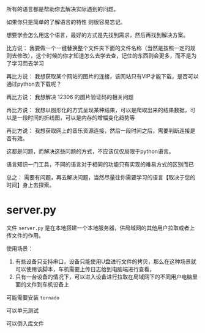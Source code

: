 所有的语言都是帮助你去解决实际遇到的问题。

如果你只是简单的了解语言的特性 则很容易忘记。

想要学会怎么用这个语言，最好的方式是先找到需求，然后再找到解决方案。

比方说： 我要做一个一键替换整个文件夹下面的文件名称（当然是按照一定的规则去修改），这个时候的你才知道怎么去学去查，记住的东西则会更多，而不是为了学习而去学习

再比方说： 我想获取某个网站的图片的连接，该网站只有VIP才能下载，是否可以通过python去下载呢？

再比方说： 我想解决 12306 的图片验证码的相关问题

再比方说： 我想以图形化的方式呈现某种结果，可以是爬取出来的结果数据，可以是一段时间的折线图，可以是内存的增幅变化趋势等

再比方说： 我想获取网上的音乐资源连接，然后一段时间之后，需要判断连接是否有效。

这都是问题，而解决这些问题的方式，不应该仅仅局限于python语言。

语言知识一门工具，不同的语言对于相同的功能只有实现的难易方式的区别而已

总之： 需要有问题，再去解决问题，当然尽量往你需要学习的语言【取决于您的时间】身上去探索。
# server.py

文件 `server.py` 是在本地搭建一个本地服务器，供局域网的其他用户拉取或者上传文件的作用。

使用场景：

1. 有些设备只支持串口，设备只能使用U盘进行文件的拷贝，那么在这种场景就可以使用该脚本，车机需要上传日志给到电脑端进行查看，
2. 只有一台设备的情况下，可以进入设备进行拉取在局域网下的不同用户电脑里面的文件到车机设备上

可能需要安装 `tornado` 

可以单元测试

可以倒入库文件

